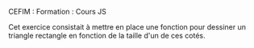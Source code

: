 CEFIM : Formation : Cours JS

Cet exercice consistait à mettre en place une fonction pour dessiner un triangle rectangle en fonction de la taille d'un de ces cotés.
